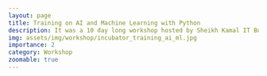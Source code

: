 ```yaml
---
layout: page
title: Training on AI and Machine Learning with Python
description: It was a 10 day long workshop hosted by Sheikh Kamal IT Business Incubator, CUET. Me, along with five more trainers conducted the workshop having more then 100 participants. The main goal of the workshop was to demonstrate how to implement various ML algorithms in Python.
img: assets/img/workshop/incubator_training_ai_ml.jpg
importance: 2
category: Workshop
zoomable: true
---
```

